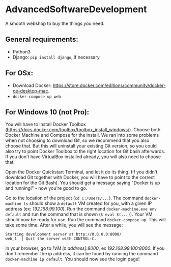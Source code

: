 # AdvancedSoftwareDevelopment
A smooth webshop to buy the things you need.

## General requirements:
- Python3
- Django: `pip install django`, if necessary 

## For OSx:
- Download Docker: https://store.docker.com/editions/community/docker-ce-desktop-mac.
- `docker-compose up web` 

## For Windows 10 (not Pro):
You will have to install Docker Toolbox (https://docs.docker.com/toolbox/toolbox_install_windows/). 
Choose both Docker Machine and Compose for the install. We ran into some problems when not choosing to download Git, so we recommend that you also choose that. But this will uninstall your existing Git version, so you could also try to point Docker Toolbox to the right location for Git bash afterwards. If you don't have VirtualBox installed already, you will also need to choose that.

Open the Docker Quickstart Terminal, and let it do its thing. (If you didn't download Git together with Docker, you will have to point to the correct location for the Git Bash). You should get a message saying "Docker is up and running!" - now you're good to go.

Go to the location of the project (`cd C:/Users/...`). The command `docker-machine ls` should show a `default` VM created for you, with a given IP address (ex: *192.168.99.100*). Run the command `docker-machine.exe env default` and run the command that is shown (`$ eval $(...)`). Your VM should now be ready for use. 
Run the command `docker-compose up`. This will take some time. After a while, you will see the message:

`Starting development server at http://0.0.0.0:8000/`  
`web_1  | Quit the server with CONTROL-C. `
 
In your browser, go to *[VM ip address]:8000*, ex *192.168.99.100:8000*. If you don't remember the ip address, it can be found by running the command `docker-machine ip default`. You should now see the login page!
